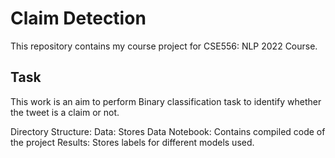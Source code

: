 # Claim Detection
This repository contains my course project for CSE556: NLP 2022 Course.

## Task
This work is an aim to perform Binary classification task to identify whether the tweet is a claim or not.


Directory Structure:
Data: Stores Data
Notebook: Contains compiled code of the project 
Results: Stores labels for different models used.

